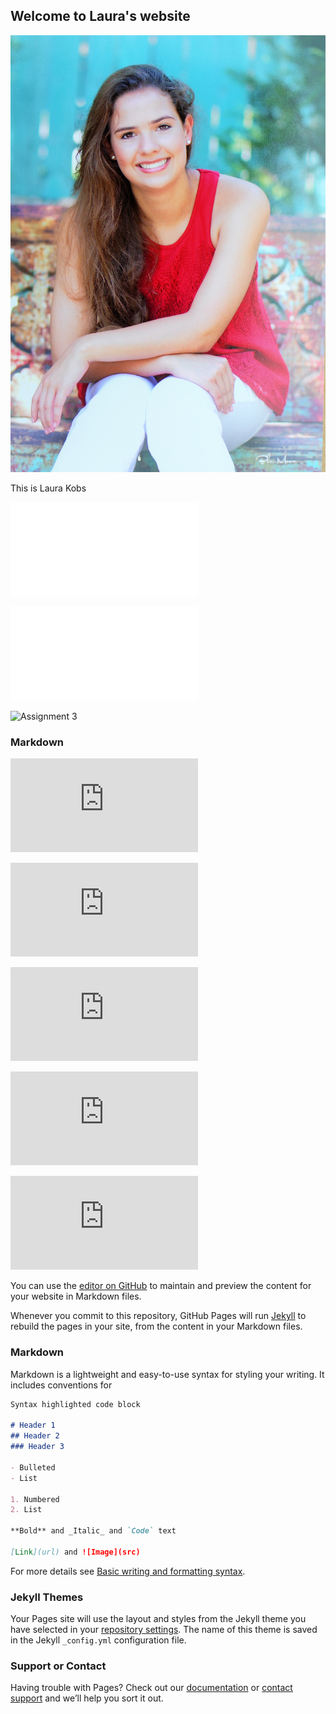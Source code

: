 ## Welcome to Laura's website


![my picture](IMG_0515.JPG)

This is Laura Kobs

![Assignment 1](file:///C:/Users/merry/Documents/Assignment%20Reading%201.htm)

![Assignment 2](file:///C:/Users/merry/Documents/Assignment%202.htm)

![Assignment 3]()

### Markdown

![Lab 1](https://lask21.github.io/LAB1.html)

![Lab 2](https://lask21.github.io/LAB2.html)

![Lab 3](https://lask21.github.io/Lab3.html)

![Lab 4](https://lask21.github.io/Lab04.html)

![Lab 5](https://lask21.github.io/Lab5.html)

You can use the [editor on GitHub](https://github.com/LASK21/lask21.github.io/edit/main/README.md) to maintain and preview the content for your website in Markdown files.

Whenever you commit to this repository, GitHub Pages will run [Jekyll](https://jekyllrb.com/) to rebuild the pages in your site, from the content in your Markdown files.

### Markdown

Markdown is a lightweight and easy-to-use syntax for styling your writing. It includes conventions for

```markdown
Syntax highlighted code block

# Header 1
## Header 2
### Header 3

- Bulleted
- List

1. Numbered
2. List

**Bold** and _Italic_ and `Code` text

[Link](url) and ![Image](src)
```

For more details see [Basic writing and formatting syntax](https://docs.github.com/en/github/writing-on-github/getting-started-with-writing-and-formatting-on-github/basic-writing-and-formatting-syntax).

### Jekyll Themes

Your Pages site will use the layout and styles from the Jekyll theme you have selected in your [repository settings](https://github.com/LASK21/lask21.github.io/settings/pages). The name of this theme is saved in the Jekyll `_config.yml` configuration file.

### Support or Contact

Having trouble with Pages? Check out our [documentation](https://docs.github.com/categories/github-pages-basics/) or [contact support](https://support.github.com/contact) and we’ll help you sort it out.
